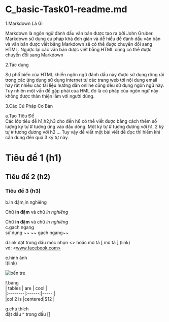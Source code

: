 # C_basic-Task01-readme.md
1.Markdown Là Gì  


Markdown là ngôn ngữ đánh dấu văn bản được tạo ra bởi John Gruber. Markdown sử dụng cú pháp khá đơn giản và dễ hiểu để đánh dấu văn bản và văn bản được viết bằng Markdown sẽ có thể được chuyển đổi sang HTML. Ngược lại các văn bản được viết bằng HTML cũng có thể được chuyển đổi sang Markdown  


2.Tác dụng  

Sự phổ biến của HTML khiến ngôn ngữ đánh dấu này được sử dụng rộng rãi trong các ứng dụng sử dụng internet từ các trang web tới nội dung email hay rất nhiều các tài liệu hướng dẫn online cũng đều sử dụng ngôn ngữ này. Tuy nhiên một vấn đề gặp phải của HML đó là cú pháp của ngôn ngữ này không được thân thiện lắm với người dùng.  


3.Các Cú Pháp Cơ Bản

a.Tạo Tiêu Đề  
Các lớp tiêu đề h1,h2,h3 cho đến h6 có thể viết được bằng cách thêm số lượng ký tự # tương ứng vào đầu dòng. Một ký tự # tương đương với h1, 2 ký tự # tương đương với h2 ... Tuy vậy để viết một bài viết dễ đọc thì hiếm khi cần dùng đến quá 3 ký tự này.



# Tiêu đề 1 (h1)
## Tiêu đề 2 (h2)
### Tiêu đề 3 (h3)
b.In đậm,in nghiêng

Chữ <strong>in đậm</strong> và chữ <em>in nghiêng</em>

Chữ **in đậm** và chữ *in nghiêng*  
c.gạch ngang  
sử dụng ~~
~~ gạch ngang~~

d.link
đặt trong dấu móc nhọn <> hoặc mô tả [ mô tả ] (link)  
vd: <www.facebook.com>    

e.hình ảnh  
!<img>(link)    

![bến tre](http://dulichthanhnien-ytc.com.vn/Uploads/B%E1%BA%BFn-Tre-2.jpg)


f.bảng  
| tables  | are    | cool |  
|:--------|:------:|-----:|    
|col 2 is |centered|$12   |   


g.chú thích  
đặt dấu ^ trong dấu []  
[^1]:google
